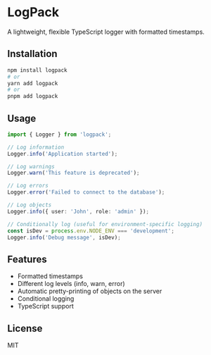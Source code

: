 # LogPack

A lightweight, flexible TypeScript logger with formatted timestamps.

## Installation

```bash
npm install logpack
# or
yarn add logpack
# or
pnpm add logpack
```

## Usage

```typescript
import { Logger } from 'logpack';

// Log information
Logger.info('Application started');

// Log warnings
Logger.warn('This feature is deprecated');

// Log errors
Logger.error('Failed to connect to the database');

// Log objects
Logger.info({ user: 'John', role: 'admin' });

// Conditionally log (useful for environment-specific logging)
const isDev = process.env.NODE_ENV === 'development';
Logger.info('Debug message', isDev);
```

## Features

- Formatted timestamps
- Different log levels (info, warn, error)
- Automatic pretty-printing of objects on the server
- Conditional logging
- TypeScript support

## License

MIT